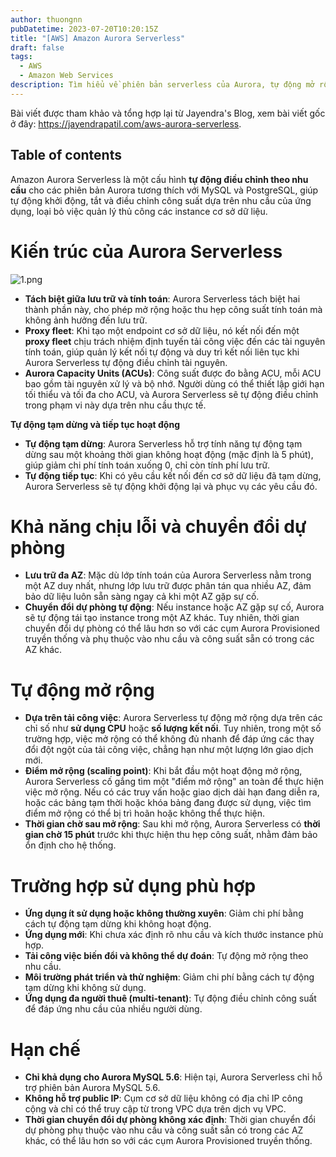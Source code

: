 ```yaml
---
author: thuongnn
pubDatetime: 2023-07-20T10:20:15Z
title: "[AWS] Amazon Aurora Serverless"
draft: false
tags:
  - AWS
  - Amazon Web Services
description: Tìm hiểu về phiên bản serverless của Aurora, tự động mở rộng theo nhu cầu và chỉ tính phí khi sử dụng.
---
```

Bài viết được tham khảo và tổng hợp lại từ Jayendra's Blog, xem bài viết gốc ở đây: https://jayendrapatil.com/aws-aurora-serverless. 

## Table of contents


Amazon Aurora Serverless là một cấu hình **tự động điều chỉnh theo nhu cầu** cho các phiên bản Aurora tương thích với MySQL và PostgreSQL, giúp tự động khởi động, tắt và điều chỉnh công suất dựa trên nhu cầu của ứng dụng, loại bỏ việc quản lý thủ công các instance cơ sở dữ liệu.

# **Kiến trúc của Aurora Serverless**

![1.png](@/assets/images/databases/aws-aurora-serverless/1.png)

- **Tách biệt giữa lưu trữ và tính toán**: Aurora Serverless tách biệt hai thành phần này, cho phép mở rộng hoặc thu hẹp công suất tính toán mà không ảnh hưởng đến lưu trữ.
- **Proxy fleet**: Khi tạo một endpoint cơ sở dữ liệu, nó kết nối đến một **proxy fleet** chịu trách nhiệm định tuyến tải công việc đến các tài nguyên tính toán, giúp quản lý kết nối tự động và duy trì kết nối liên tục khi Aurora Serverless tự động điều chỉnh tài nguyên.
- **Aurora Capacity Units (ACUs)**: Công suất được đo bằng ACU, mỗi ACU bao gồm tài nguyên xử lý và bộ nhớ. Người dùng có thể thiết lập giới hạn tối thiểu và tối đa cho ACU, và Aurora Serverless sẽ tự động điều chỉnh trong phạm vi này dựa trên nhu cầu thực tế.

**Tự động tạm dừng và tiếp tục hoạt động**

- **Tự động tạm dừng**: Aurora Serverless hỗ trợ tính năng tự động tạm dừng sau một khoảng thời gian không hoạt động (mặc định là 5 phút), giúp giảm chi phí tính toán xuống 0, chỉ còn tính phí lưu trữ.
- **Tự động tiếp tục**: Khi có yêu cầu kết nối đến cơ sở dữ liệu đã tạm dừng, Aurora Serverless sẽ tự động khởi động lại và phục vụ các yêu cầu đó.

# **Khả năng chịu lỗi và chuyển đổi dự phòng**

- **Lưu trữ đa AZ**: Mặc dù lớp tính toán của Aurora Serverless nằm trong một AZ duy nhất, nhưng lớp lưu trữ được phân tán qua nhiều AZ, đảm bảo dữ liệu luôn sẵn sàng ngay cả khi một AZ gặp sự cố.
- **Chuyển đổi dự phòng tự động**: Nếu instance hoặc AZ gặp sự cố, Aurora sẽ tự động tái tạo instance trong một AZ khác. Tuy nhiên, thời gian chuyển đổi dự phòng có thể lâu hơn so với các cụm Aurora Provisioned truyền thống và phụ thuộc vào nhu cầu và công suất sẵn có trong các AZ khác.

# **Tự động mở rộng**

- **Dựa trên tải công việc**: Aurora Serverless tự động mở rộng dựa trên các chỉ số như **sử dụng CPU** hoặc **số lượng kết nối**. Tuy nhiên, trong một số trường hợp, việc mở rộng có thể không đủ nhanh để đáp ứng các thay đổi đột ngột của tải công việc, chẳng hạn như một lượng lớn giao dịch mới.
- **Điểm mở rộng (scaling point)**: Khi bắt đầu một hoạt động mở rộng, Aurora Serverless cố gắng tìm một "điểm mở rộng" an toàn để thực hiện việc mở rộng. Nếu có các truy vấn hoặc giao dịch dài hạn đang diễn ra, hoặc các bảng tạm thời hoặc khóa bảng đang được sử dụng, việc tìm điểm mở rộng có thể bị trì hoãn hoặc không thể thực hiện.
- **Thời gian chờ sau mở rộng**: Sau khi mở rộng, Aurora Serverless có **thời gian chờ 15 phút** trước khi thực hiện thu hẹp công suất, nhằm đảm bảo ổn định cho hệ thống.

# **Trường hợp sử dụng phù hợp**

- **Ứng dụng ít sử dụng hoặc không thường xuyên**: Giảm chi phí bằng cách tự động tạm dừng khi không hoạt động.
- **Ứng dụng mới**: Khi chưa xác định rõ nhu cầu và kích thước instance phù hợp.
- **Tải công việc biến đổi và không thể dự đoán**: Tự động mở rộng theo nhu cầu.
- **Môi trường phát triển và thử nghiệm**: Giảm chi phí bằng cách tự động tạm dừng khi không sử dụng.
- **Ứng dụng đa người thuê (multi-tenant)**: Tự động điều chỉnh công suất để đáp ứng nhu cầu của nhiều người dùng.

# **Hạn chế**

- **Chỉ khả dụng cho Aurora MySQL 5.6**: Hiện tại, Aurora Serverless chỉ hỗ trợ phiên bản Aurora MySQL 5.6.
- **Không hỗ trợ public IP**: Cụm cơ sở dữ liệu không có địa chỉ IP công cộng và chỉ có thể truy cập từ trong VPC dựa trên dịch vụ VPC.
- **Thời gian chuyển đổi dự phòng không xác định**: Thời gian chuyển đổi dự phòng phụ thuộc vào nhu cầu và công suất sẵn có trong các AZ khác, có thể lâu hơn so với các cụm Aurora Provisioned truyền thống.
